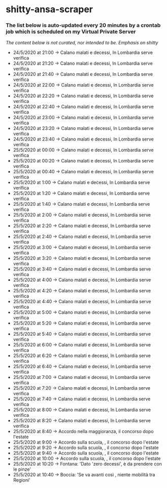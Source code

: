 # shitty-ansa-scraper

### The list below is auto-updated every 20 minutes by a crontab job which is scheduled on my Virtual Private Server
*The content below is not curated, nor intended to be. Emphasis on shitty*

- 24/5/2020 at 21:00 -> Calano malati e decessi, In Lombardia serve verifica
- 24/5/2020 at 21:20 -> Calano malati e decessi, In Lombardia serve verifica
- 24/5/2020 at 21:40 -> Calano malati e decessi, In Lombardia serve verifica
- 24/5/2020 at 22:00 -> Calano malati e decessi, In Lombardia serve verifica
- 24/5/2020 at 22:20 -> Calano malati e decessi, In Lombardia serve verifica
- 24/5/2020 at 22:40 -> Calano malati e decessi, In Lombardia serve verifica
- 24/5/2020 at 23:00 -> Calano malati e decessi, In Lombardia serve verifica
- 24/5/2020 at 23:20 -> Calano malati e decessi, In Lombardia serve verifica
- 24/5/2020 at 23:40 -> Calano malati e decessi, In Lombardia serve verifica
- 25/5/2020 at 00:00 -> Calano malati e decessi, In Lombardia serve verifica
- 25/5/2020 at 00:20 -> Calano malati e decessi, In Lombardia serve verifica
- 25/5/2020 at 00:40 -> Calano malati e decessi, In Lombardia serve verifica
- 25/5/2020 at 1:00 -> Calano malati e decessi, In Lombardia serve verifica
- 25/5/2020 at 1:20 -> Calano malati e decessi, In Lombardia serve verifica
- 25/5/2020 at 1:40 -> Calano malati e decessi, In Lombardia serve verifica
- 25/5/2020 at 2:00 -> Calano malati e decessi, In Lombardia serve verifica
- 25/5/2020 at 2:20 -> Calano malati e decessi, In Lombardia serve verifica
- 25/5/2020 at 2:40 -> Calano malati e decessi, In Lombardia serve verifica
- 25/5/2020 at 3:00 -> Calano malati e decessi, In Lombardia serve verifica
- 25/5/2020 at 3:20 -> Calano malati e decessi, In Lombardia serve verifica
- 25/5/2020 at 3:40 -> Calano malati e decessi, In Lombardia serve verifica
- 25/5/2020 at 4:00 -> Calano malati e decessi, In Lombardia serve verifica
- 25/5/2020 at 4:20 -> Calano malati e decessi, In Lombardia serve verifica
- 25/5/2020 at 4:40 -> Calano malati e decessi, In Lombardia serve verifica
- 25/5/2020 at 5:00 -> Calano malati e decessi, In Lombardia serve verifica
- 25/5/2020 at 5:20 -> Calano malati e decessi, In Lombardia serve verifica
- 25/5/2020 at 5:40 -> Calano malati e decessi, In Lombardia serve verifica
- 25/5/2020 at 6:00 -> Calano malati e decessi, In Lombardia serve verifica
- 25/5/2020 at 6:20 -> Calano malati e decessi, In Lombardia serve verifica
- 25/5/2020 at 6:40 -> Calano malati e decessi, In Lombardia serve verifica
- 25/5/2020 at 7:00 -> Calano malati e decessi, In Lombardia serve verifica
- 25/5/2020 at 7:20 -> Calano malati e decessi, In Lombardia serve verifica
- 25/5/2020 at 7:40 -> Calano malati e decessi, In Lombardia serve verifica
- 25/5/2020 at 8:00 -> Calano malati e decessi, In Lombardia serve verifica
- 25/5/2020 at 8:20 -> Calano malati e decessi, In Lombardia serve verifica
- 25/5/2020 at 8:40 -> Accordo nella maggioranza, il concorso dopo l'estate
- 25/5/2020 at 9:00 -> Accordo sulla scuola, , il concorso dopo l'estate
- 25/5/2020 at 9:20 -> Accordo sulla scuola, , il concorso dopo l'estate
- 25/5/2020 at 9:40 -> Accordo sulla scuola, , il concorso dopo l'estate
- 25/5/2020 at 10:00 -> Accordo sulla scuola, , il concorso dopo l'estate
- 25/5/2020 at 10:20 -> Fontana: 'Dato 'zero decessi', è da prendere con le pinze'
- 25/5/2020 at 10:40 -> Boccia: 'Se va avanti così , niente mobilità tra Regioni'
